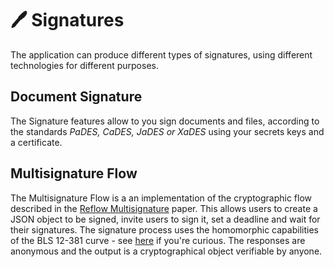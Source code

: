 # 🖊️ Signatures 

The application can produce different types of signatures, using different technologies for different purposes. 


## Document Signature

The Signature features allow to you sign documents and files, according to the standards *PaDES, CaDES, JaDES or XaDES* using your secrets keys and a certificate. 


## Multisignature Flow

The Multisignature Flow is a an implementation of the cryptographic flow described in the [Reflow Multisignature](https://arxiv.org/abs/2105.14527) paper. This allows users to create a JSON object to be signed, invite users to sign it, set a deadline and wait for their signatures. The signature process uses the homomorphic capabilities of the BLS 12-381 curve - see [here](https://hackmd.io/@benjaminion/bls12-381) if you're curious. The responses are anonymous and the output is a cryptographical object verifiable by anyone.